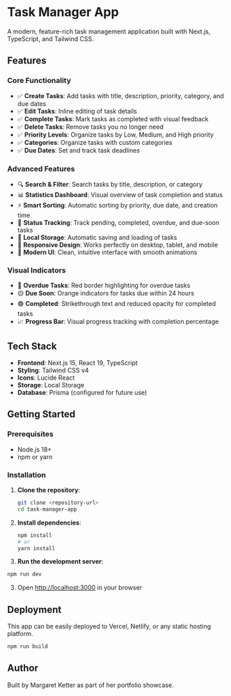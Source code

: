# Task Manager App

A modern, feature-rich task management application built with Next.js, TypeScript, and Tailwind CSS.

## Features

### Core Functionality
- ✅ **Create Tasks**: Add tasks with title, description, priority, category, and due dates
- ✅ **Edit Tasks**: Inline editing of task details
- ✅ **Complete Tasks**: Mark tasks as completed with visual feedback
- ✅ **Delete Tasks**: Remove tasks you no longer need
- ✅ **Priority Levels**: Organize tasks by Low, Medium, and High priority
- ✅ **Categories**: Organize tasks with custom categories
- ✅ **Due Dates**: Set and track task deadlines

### Advanced Features
- 🔍 **Search & Filter**: Search tasks by title, description, or category
- 📊 **Statistics Dashboard**: Visual overview of task completion and status
- ⚡ **Smart Sorting**: Automatic sorting by priority, due date, and creation time
- 🎯 **Status Tracking**: Track pending, completed, overdue, and due-soon tasks
- 💾 **Local Storage**: Automatic saving and loading of tasks
- 📱 **Responsive Design**: Works perfectly on desktop, tablet, and mobile
- 🎨 **Modern UI**: Clean, intuitive interface with smooth animations

### Visual Indicators
- 🔴 **Overdue Tasks**: Red border highlighting for overdue tasks
- 🟡 **Due Soon**: Orange indicators for tasks due within 24 hours
- 🟢 **Completed**: Strikethrough text and reduced opacity for completed tasks
- 📈 **Progress Bar**: Visual progress tracking with completion percentage

## Tech Stack

- **Frontend**: Next.js 15, React 19, TypeScript
- **Styling**: Tailwind CSS v4
- **Icons**: Lucide React
- **Storage**: Local Storage
- **Database**: Prisma (configured for future use)

## Getting Started

### Prerequisites
- Node.js 18+ 
- npm or yarn

### Installation

1. **Clone the repository**:
   ```bash
   git clone <repository-url>
   cd task-manager-app
   ```

2. **Install dependencies**:
   ```bash
   npm install
   # or
   yarn install
   ```

3. **Run the development server**:
```bash
npm run dev
```

3. Open [http://localhost:3000](http://localhost:3000) in your browser

## Deployment

This app can be easily deployed to Vercel, Netlify, or any static hosting platform.

```bash
npm run build
```

## Author

Built by Margaret Ketter as part of her portfolio showcase.